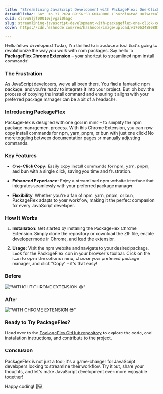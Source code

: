 ```yaml
---
title: "Streamlining JavaScript Development with PackageFlex: One-Click Copy for npm Install Commands"
datePublished: Sat Jan 27 2024 08:56:50 GMT+0000 (Coordinated Universal Time)
cuid: clrvu8ljf000108jvgai0hagc
slug: streamlining-javascript-development-with-packageflex-one-click-copy-for-npm-install-commands
cover: https://cdn.hashnode.com/res/hashnode/image/upload/v1706345808811/a5686641-dff4-4ed6-af56-15aa91c2930f.png

---
```


Hello fellow developers! Today, I'm thrilled to introduce a tool that's going to revolutionize the way you work with npm packages. Say hello to **PackageFlex Chrome Extension** – your shortcut to streamlined npm install commands!

### The Frustration

As JavaScript developers, we've all been there. You find a fantastic npm package, and you're ready to integrate it into your project. But, oh boy, the process of copying the install command and ensuring it aligns with your preferred package manager can be a bit of a headache. 

### Introducing PackageFlex

PackageFlex is designed with one goal in mind – to simplify the npm package management process. With this Chrome Extension, you can now copy install commands for npm, yarn, pnpm, or bun with just one click! No more toggling between documentation pages or manually adjusting commands.

### Key Features

- **One-Click Copy:** Easily copy install commands for npm, yarn, pnpm, and bun with a single click, saving you time and frustration.

- **Enhanced Experience:** Enjoy a streamlined npm website interface that integrates seamlessly with your preferred package manager.

- **Flexibility:** Whether you're a fan of npm, yarn, pnpm, or bun, PackageFlex adapts to your workflow, making it the perfect companion for every JavaScript developer.

### How It Works

1. **Installation:** Get started by installing the PackageFlex Chrome Extension. Simply clone the repository or download the ZIP file, enable developer mode in Chrome, and load the extension.

2. **Usage:** Visit the npm website and navigate to your desired package. Look for the PackageFlex icon in your browser's toolbar. Click on the icon to open the options menu, choose your preferred package manager, and click "Copy" – it's that easy!

### Before

!["WITHOUT CHROME EXTENSION 😭"](https://cdn.hashnode.com/res/hashnode/image/upload/v1706345805952/59af3b1d-f6d1-4121-8781-fa0132c0dcdc.webp)

### After

!["WITH CHROME EXTENSION 😎"](https://cdn.hashnode.com/res/hashnode/image/upload/v1706345807230/4bd6c6b7-048a-4734-95c6-370bae8db4f0.webp)

### Ready to Try PackageFlex?

Head over to the [PackageFlex GitHub repository](https://github.com/bhumit070/PackageFlex) to explore the code, and installation instructions, and contribute to the project.

### Conclusion

PackageFlex is not just a tool; it's a game-changer for JavaScript developers looking to streamline their workflow. Try it out, share your thoughts, and let's make JavaScript development even more enjoyable together!

Happy coding! 🚀💻